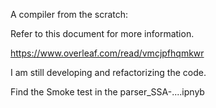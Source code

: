 A compiler from the scratch:

Refer to this document for more information.

https://www.overleaf.com/read/vmcjpfhqmkwr

I am still developing and refactorizing the code.


Find the Smoke test in the parser_SSA-....ipnyb
